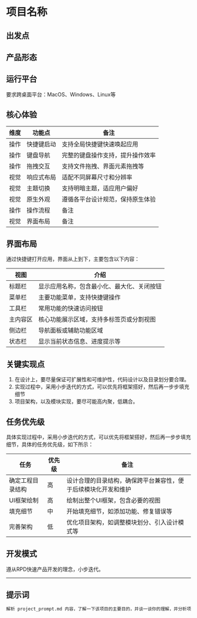 # 项目名称

## 出发点

## 产品形态

## 运行平台
 
要求跨桌面平台：MacOS、Windows、Linux等

## 核心体验

| 维度 | 功能点 | 备注 |
| --- | --- | --- |
| 操作 | 快捷键启动 | 支持全局快捷键快速唤起应用 |
| 操作 | 键盘导航 | 完整的键盘操作支持，提升操作效率 |
| 操作 | 拖拽交互 | 支持文件拖拽、界面元素拖拽等 |
| 视觉 | 响应式布局 | 适配不同屏幕尺寸和分辨率 |
| 视觉 | 主题切换 | 支持明暗主题，适应用户偏好 |
| 视觉 | 原生外观 | 遵循各平台设计规范，保持原生体验 |
| 操作 | 操作流程 | 备注 |
| 视觉 | 界面布局 | 备注 |

## 界面布局

通过快捷键打开应用，界面从上到下，主要包含以下内容：

| 视图 | 介绍 |
| --- | --- |
| 标题栏 | 显示应用名称，包含最小化、最大化、关闭按钮 |
| 菜单栏 | 主要功能菜单，支持快捷键操作 |
| 工具栏 | 常用功能的快速访问按钮 |
| 主内容区 | 核心功能展示区域，支持多标签页或分割视图 |
| 侧边栏 | 导航面板或辅助功能区域 |
| 状态栏 | 显示当前状态信息、进度提示等 |

## 关键实现点

1. 在设计上，要尽量保证可扩展性和可维护性，代码设计以及目录划分要合理。
2. 实现过程中，采用小步迭代的方式，可以优先将框架搭好，然后再一步步填充细节
3. 项目架构，以及模块实现，要尽可能高内聚，低耦合。

## 任务优先级

具体实现过程中，采用小步迭代的方式，可以优先将框架搭好，然后再一步步填充细节，具体的任务优先级，如下所示：

| 任务 | 优先级 | 备注 |
| --- | --- | --- |
| 确定工程目录结构 | 高 | 设计合理的目录结构，确保跨平台兼容性，便于后续模块化开发和维护 |
| UI框架绘制 | 高 | 绘制出整个UI框架，包含必要的视图 |
| 填充细节 | 中 | 开始填充细节，如添加功能、修复错误等 |
| 完善架构 | 低 | 优化项目架构，如调整模块划分、引入设计模式等 |

## 开发模式

遵从RPD快速产品开发的理念，小步迭代。

---

## 提示词

```md
解析 project_prompt.md 内容，了解一下该项目的主要目的，并谈一谈你的理解，并分析项目的可行性，看是否有明显的缺陷或不足，以及在实现过程中可能会有哪些挑战？
```